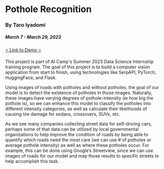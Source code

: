 # Pothole Recognition
### By Taro Iyadomi
##### March 7 - March 29, 2023

[:star: Link to Demo :star:](https://replit.com/@taroii/pothole-detection?v=1) 

This project is part of AI Camp's Summer 2023 Data Science Internship training program. The goal of this project is to build a computer vision application from start to finish, using technologies like SerpAPI, PyTorch, HuggingFace, and Flask.  

Using images of roads with potholes and without potholes, the goal of our model is to detect the existence of potholes in those images. Naturally, these images have varying degrees of pothole-intensity (ie how big the pothole is), so we can enhance this model to classify the potholes into different intensity categories, as well as calculate their likelihoods of causing tire damage for sedans, crossovers, SUVs, etc.  

As we see many companies collecting street data for self-driving cars, perhaps some of that data can be utilized by local governmental organizations to help improve the condition of roads by being able to quantify which roads need the most care (we can use # of potholes or average pothole intensity) as well as where these potholes occur. For example, this can be done using Google’s Streetview, since we can use images of roads for our model and map those results to specific streets to help accomplish this task.  
